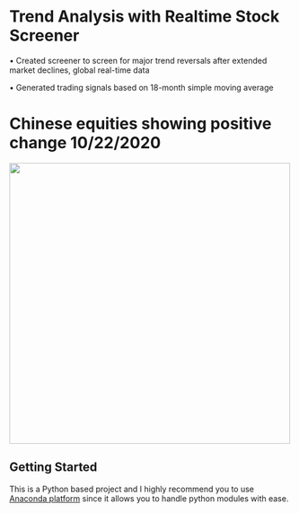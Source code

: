 # Trend Analysis with Realtime Stock Screener

•	Created screener to screen for major trend reversals after extended market declines, global real-time data

•	Generated trading signals based on 18-month simple moving average

# Chinese equities showing positive change 10/22/2020

<img src="https://github.com/ejenkins-001/Realtime-Stock-Screener/blob/master/images/silver.JPG" height="500">

## Getting Started
This is a Python based project and I highly recommend you to use [Anaconda platform](https://www.anaconda.com/) since it allows you to handle python modules with ease. 
